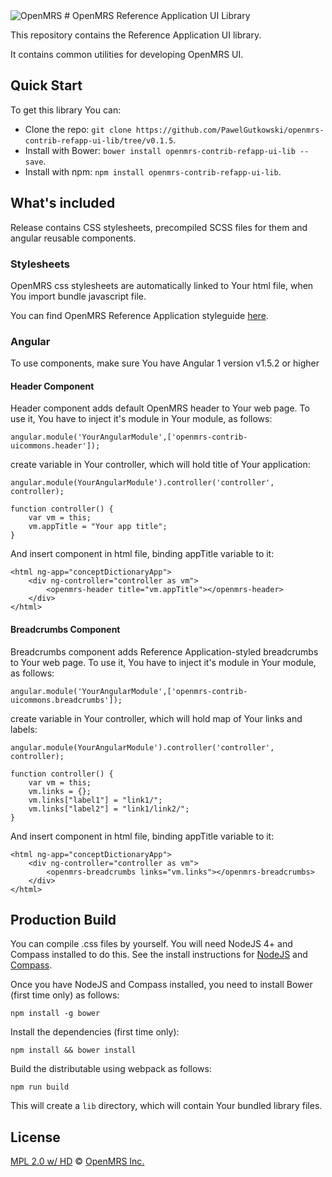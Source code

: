 <img src="https://cloud.githubusercontent.com/assets/668093/12567089/0ac42774-c372-11e5-97eb-00baf0fccc37.jpg" alt="OpenMRS"/>
# OpenMRS Reference Application UI Library

This repository contains the Reference Application UI library.

It contains common utilities for developing OpenMRS UI. 

## Quick Start

To get this library You can: 
- Clone the repo: `git clone https://github.com/PawelGutkowski/openmrs-contrib-refapp-ui-lib/tree/v0.1.5`.
- Install with Bower: `bower install openmrs-contrib-refapp-ui-lib --save`.
- Install with npm: `npm install openmrs-contrib-refapp-ui-lib`.

## What's included

Release contains CSS stylesheets, precompiled SCSS files for them and angular reusable components.

### Stylesheets

OpenMRS css stylesheets are automatically linked to Your html file, when You import bundle javascript file.

You can find OpenMRS Reference Application styleguide [here](http://devtest01.openmrs.org:8080/openmrs/uicommons/styleGuide.page).

### Angular

To use components, make sure You have Angular 1 version v1.5.2 or higher

#### Header Component

Header component adds default OpenMRS header to Your web page. To use it, You have to inject it's module in Your module, as follows:

````
angular.module('YourAngularModule',['openmrs-contrib-uicommons.header']);
````

create variable in Your controller, which will hold title of Your application:

````
angular.module(YourAngularModule').controller('controller', controller);

function controller() {
	var vm = this;
	vm.appTitle = "Your app title";
}
````

And insert component in html file, binding appTitle variable to it:

````
<html ng-app="conceptDictionaryApp">
  	<div ng-controller="controller as vm">
		<openmrs-header title="vm.appTitle"></openmrs-header>
	</div>
</html>
````

#### Breadcrumbs Component

Breadcrumbs component adds Reference Application-styled breadcrumbs to Your web page. To use it, You have to inject it's module in Your module, as follows:

````
angular.module('YourAngularModule',['openmrs-contrib-uicommons.breadcrumbs']);
````

create variable in Your controller, which will hold map of Your links and labels:

````
angular.module(YourAngularModule').controller('controller', controller);

function controller() {
	var vm = this;
    vm.links = {};
    vm.links["label1"] = "link1/";
    vm.links["label2"] = "link1/link2/";
}
````

And insert component in html file, binding appTitle variable to it:

````
<html ng-app="conceptDictionaryApp">
  	<div ng-controller="controller as vm">
		<openmrs-breadcrumbs links="vm.links"></openmrs-breadcrumbs>
	</div>
</html>
````

## Production Build

You can compile .css files by yourself. You will need NodeJS 4+ and Compass installed to do this. See the install instructions for [NodeJS](https://nodejs.org/en/download/package-manager/) and [Compass](http://compass-style.org/install/).

Once you have NodeJS and Compass installed, you need to install Bower (first time only) as follows:
````
npm install -g bower
````

Install the dependencies (first time only):

```
npm install && bower install
```

Build the distributable using webpack as follows:

````
npm run build
````

This will create a `lib` directory, which will contain Your bundled library files.

## License

[MPL 2.0 w/ HD](http://openmrs.org/license/) © [OpenMRS Inc.](http://www.openmrs.org/)
